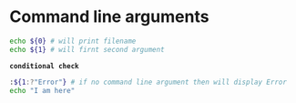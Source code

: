 # Command line arguments

```sh
echo ${0} # will print filename
echo ${1} # will firnt second argument
```

**`conditional check`**

```sh
:${1:?"Error"} # if no command line argument then will display Error
echo "I am here"
```
